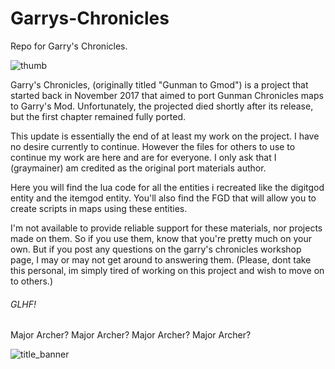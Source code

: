 # Garrys-Chronicles



Repo for Garry's Chronicles.



![thumb](https://user-images.githubusercontent.com/50006274/209900123-074d519e-0e62-4db6-94dc-212782f93517.gif)



Garry's Chronicles, (originally titled "Gunman to Gmod") is a project that started back in November 2017 that aimed to port Gunman Chronicles maps to Garry's Mod. Unfortunately, the projected died shortly after its release, but the first chapter remained fully ported.



This update is essentially the end of at least my work on the project. I have no desire currently to continue. However the files for others to use to continue my work are here and are for everyone. I only ask that I (graymainer) am credited as the original port materials author. 



Here you will find the lua code for all the entities i recreated like the digitgod entity and the itemgod entity.
You'll also find the FGD that will allow you to create scripts in maps using these entities.



I'm not available to provide reliable support for these materials, nor projects made on them. So if you use them, know that you're pretty much on your own. But if you post any questions on the garry's chronicles workshop page, I may or may not get around to answering them. (Please, dont take this personal, im simply tired of working on this project and wish to move on to others.)



###### GLHF!



Major Archer? Major Archer? Major Archer? Major Archer?



![title_banner](https://user-images.githubusercontent.com/50006274/209899879-f86b2ce0-5373-4787-a3d0-5af024500132.jpg)
